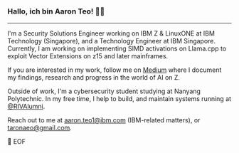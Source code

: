 ### Hallo, ich bin Aaron Teo! 👋🏻

---

I'm a Security Solutions Engineer working on IBM Z & LinuxONE at IBM Technology (Singapore), and a Technology Engineer at IBM Singapore. Currently, I am working on implementing SIMD activations on Llama.cpp to exploit Vector Extensions on z15 and later mainframes.

If you are interested in my work, follow me on [Medium](https://medium.com/@taronaeo) where I document my findings, research and progress in the world of AI on Z.

Outside of work, I'm a cybersecurity student studying at Nanyang Polytechnic. In my free time, I help to build, and maintain systems running at [@RIVAlumni](https://github.com/RIVAlumni).

Reach out to me at aaron.teo1@ibm.com (IBM-related matters), or taronaeo@gmail.com.

💾 EOF

